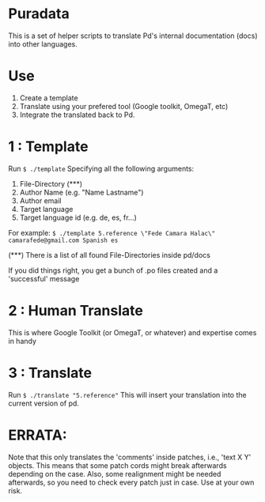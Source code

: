 # Puradata

This is a set of helper scripts to translate Pd's internal documentation (docs) into other languages.

# Use

1. Create a template
2. Translate using your prefered tool (Google toolkit, OmegaT, etc)
3. Integrate the translated back to Pd.

# 1 : Template

Run 
`$ ./template`
Specifying all the following arguments:

1. File-Directory (***)
2. Author Name (e.g. \"Name Lastname\") 
3. Author email
4. Target language
5. Target language id (e.g. de, es, fr...)

For example:
`$ ./template 5.reference \"Fede Camara Halac\" camarafede@gmail.com Spanish es`

(***) There is a list of all found File-Directories inside pd/docs

If you did things right, you get a bunch of .po files created and a 'successful' message

# 2 : Human Translate

This is where Google Toolkit (or OmegaT, or whatever) and expertise comes in handy

# 3 : Translate

Run 
`$ ./translate "5.reference"`
This will insert your translation into the current version of pd.


# ERRATA:

Note that this only translates the 'comments' inside patches, i.e., 'text X Y' objects. This means that some patch cords might break afterwards depending on the case. Also, some realignment might be needed afterwards, so you need to check every patch just in case. Use at your own risk.
